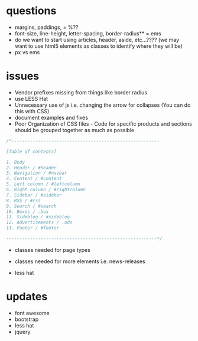 # questions

- margins, paddings, = %??
- font-size, line-height, letter-spacing, border-radius** = ems
- do we want to start using articles, header, aside, etc…???? (we may want to use html5 elements as classes to identify where they will be)
- px vs ems


# issues

- Vendor prefixes missing from things like border radius
 - use LESS Hat
- Unnecessary use of js i.e. changing the arrow for collapses (You can do this with CSS)
 - document examples and fixes
- Poor Organization of CSS files - Code for specific products and sections should be grouped together as much as possible

```css
/*--------------------------------------------------------

[Table of contents]

1. Body
2. Header / #header
3. Navigation / #navbar
4. Content / #content
5. Left column / #leftcolumn
6. Right column / #rightcolumn
7. Sidebar / #sidebar
8. RSS / #rss
9. Search / #search
10. Boxes / .box
11. Sideblog / #sideblog
12. Advertisements / .ads
13. Footer / #footer

---------------------------------------------------------*/
```


- classes needed for page types
- classes needed for more elements i.e. news-releases

- less hat


# updates

- font awesome
- bootstrap
- less hat
- jquery
